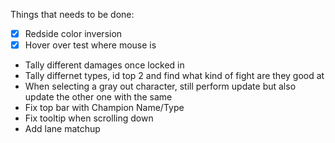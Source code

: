 Things that needs to be done:
- [x] Redside color inversion 
- [x] Hover over test where mouse is
- Tally different damages once locked in
- Tally differnet types, id top 2 and find what kind of fight are they good at
- When selecting a gray out character, still perform update but also update the other one with the same
- Fix top bar with Champion Name/Type
- Fix tooltip when scrolling down
- Add lane matchup
